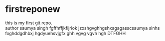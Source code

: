 # firstreponew
this is my first git repo.
<br>
author saumya singh
fgffhffjkfijriok
jzxshgvghhgshxagagasscsaumya sinhs fxghddgdhbxj
hgdyuehsvjgfx
ghh
vgvg
vgvh
hgh
DTFGHH 
